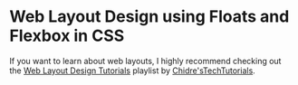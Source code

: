 # Web Layout Design using Floats and Flexbox in CSS
If you want to learn about web layouts, I highly recommend checking out the [Web Layout Design Tutorials](https://www.youtube.com/playlist?list=PLdE8ESr9Th_uU8IAMv4MQDAsD0z7Aj4hr) playlist by [Chidre'sTechTutorials](https://www.youtube.com/@ChidresTechTutorials).

